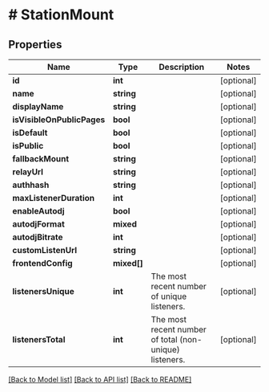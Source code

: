 # # StationMount

## Properties

Name | Type | Description | Notes
------------ | ------------- | ------------- | -------------
**id** | **int** |  | [optional]
**name** | **string** |  | [optional]
**displayName** | **string** |  | [optional]
**isVisibleOnPublicPages** | **bool** |  | [optional]
**isDefault** | **bool** |  | [optional]
**isPublic** | **bool** |  | [optional]
**fallbackMount** | **string** |  | [optional]
**relayUrl** | **string** |  | [optional]
**authhash** | **string** |  | [optional]
**maxListenerDuration** | **int** |  | [optional]
**enableAutodj** | **bool** |  | [optional]
**autodjFormat** | **mixed** |  | [optional]
**autodjBitrate** | **int** |  | [optional]
**customListenUrl** | **string** |  | [optional]
**frontendConfig** | **mixed[]** |  | [optional]
**listenersUnique** | **int** | The most recent number of unique listeners. | [optional]
**listenersTotal** | **int** | The most recent number of total (non-unique) listeners. | [optional]

[[Back to Model list]](../../README.md#models) [[Back to API list]](../../README.md#endpoints) [[Back to README]](../../README.md)
